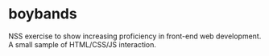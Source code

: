 # boybands

NSS exercise to show increasing proficiency in front-end web development.  A small sample of HTML/CSS/JS interaction.
